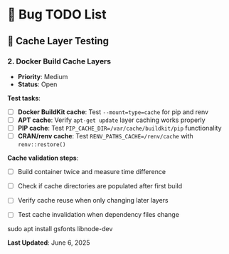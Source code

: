 # 🐛 Bug TODO List


## 🧪 Cache Layer Testing

### 2. **Docker Build Cache Layers**
- **Priority**: Medium
- **Status**: Open

**Test tasks**:
- [ ] **Docker BuildKit cache**: Test `--mount=type=cache` for pip and renv
- [ ] **APT cache**: Verify `apt-get update` layer caching works properly
- [ ] **PIP cache**: Test `PIP_CACHE_DIR=/var/cache/buildkit/pip` functionality
- [ ] **CRAN/renv cache**: Test `RENV_PATHS_CACHE=/renv/cache` with `renv::restore()`

**Cache validation steps**:
- [ ] Build container twice and measure time difference
- [ ] Check if cache directories are populated after first build
- [ ] Verify cache reuse when only changing later layers
- [ ] Test cache invalidation when dependency files change


sudo apt install gsfonts libnode-dev


**Last Updated**: June 6, 2025
